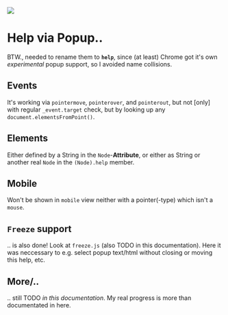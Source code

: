 <img src="https://kekse.biz/php/count.php?draw&override=github:v4" />

# Help via Popup..
BTW., needed to rename them to **`help`**, since (at least) Chrome got it's own
_experimental_ popup support, so I avoided name collisions.

## Events
It's working via `pointermove`, `pointerover`, and `pointerout`, but not [only]
with regular `_event.target` check, but by looking up any `document.elementsFromPoint()`.

## Elements
Either defined by a String in the `Node`-**Attribute**, or either as String or another
real `Node` in the `(Node).help` member.

## Mobile
Won't be shown in `mobile` view neither with a pointer(-type) which isn't a `mouse`.

## `Freeze` support
.. is also done! Look at `freeze.js` (also TODO in this documentation). Here it was
neccessary to e.g. select popup text/html without closing or moving this help, etc.

## More/..
.. still TODO _in this documentation_. My real progress is more than documentated in here.

